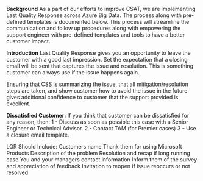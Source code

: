 **Background**
As a part of our efforts to improve CSAT, we are implementing Last Quality Response across Azure Big Data. The process along with pre-defined templates is documented below. This process will streamline the communication and follow up procedures along with empowering the support engineer with pre-defined templates and tools to have a better customer impact. 

**Introduction**
Last Quality Response gives you an opportunity to leave the customer with a good last impression. Set the expectation that a closing email will be sent that captures the issue and resolution. This is something customer can always use if the issue happens again.

Ensuring that CSS is summarizing the issue, that all mitigation/resolution steps are taken, and show customer how to avoid the issue in the future gives additional confidence to customer that the support provided is excellent.

**Dissatisfied Customer:**
If you think that customer can be dissatisfied for any reason, then:
    1 - Discuss as soon as possible this case with a Senior Engineer or Technical Advisor.
    2 - Contact TAM (for Premier cases)
    3 - Use a closure email template.

LQR Should Include:
Customers name
Thank them for using Microsoft Products
Description of the problem
Resolution and recap if long running case
You and your managers contact information
Inform them of the survey and appreciation of feedback
Invitation to reopen if issue reoccurs or not resolved
